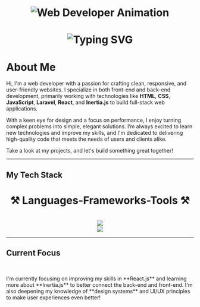 <h1 align="center">
  <img src="https://link-to-your-gif.gif" alt="Web Developer Animation" />
</h1>

<h1 align="center">
  <img src="https://readme-typing-svg.demolab.com?font=Arial+Code&size=37&duration=2000&pause=500&color=238df1&center=true&vCenter=true&width=500&height=50&lines=Hi+There!;I'm+James+Malcolm+Gulles!;Welcome+to+my+Github!" alt="Typing SVG" />
</h1>
<h1>About Me</h1> 



Hi, I'm a web developer with a passion for crafting clean, responsive, and user-friendly websites. I specialize in both front-end and back-end development, primarily working with technologies like **HTML**, **CSS**, **JavaScript**, **Laravel**, **React**, and **Inertia.js** to build full-stack web applications.

With a keen eye for design and a focus on performance, I enjoy turning complex problems into simple, elegant solutions. I’m always excited to learn new technologies and improve my skills, and I'm dedicated to delivering high-quality code that meets the needs of users and clients alike.

Take a look at my projects, and let's build something great together!
<hr/>
<h2>My Tech Stack<h2/>
<h1 align="center">⚒️ Languages-Frameworks-Tools ⚒️</h1>
<br/>
<div align="center">
    <img src="https://skillicons.dev/icons?i=react,bootstrap,html,css,vscode,github,figma,tailwind" /><br/>
    <img src="https://skillicons.dev/icons?i=nodejs,python,javascript,c,cpp,mysql,discord,gitlab,ps" />
</div>
<hr/>
    
<h2>Current Focus</h2>
<br/>
<p>I'm currently focusing on improving my skills in **React.js** and learning more about **Inertia.js** to better connect the back-end and front-end. I'm also deepening my knowledge of **design systems** and UI/UX principles to make user experiences even better!</p>


